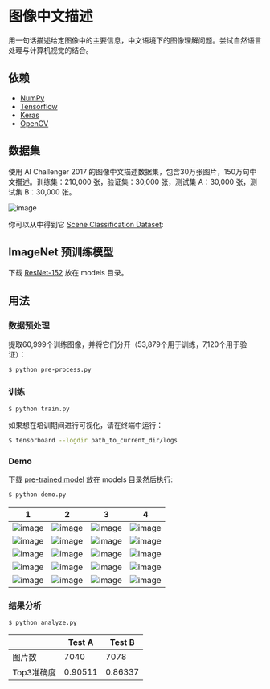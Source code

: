 # 图像中文描述

用一句话描述给定图像中的主要信息，中文语境下的图像理解问题。尝试自然语言处理与计算机视觉的结合。

## 依赖
- [NumPy](http://docs.scipy.org/doc/numpy-1.10.1/user/install.html)
- [Tensorflow](https://www.tensorflow.org/versions/r0.8/get_started/os_setup.html)
- [Keras](https://keras.io/#installation)
- [OpenCV](https://opencv-python-tutroals.readthedocs.io/en/latest/)

## 数据集

使用 AI Challenger 2017 的图像中文描述数据集，包含30万张图片，150万句中文描述。训练集：210,000 张，验证集：30,000 张，测试集 A：30,000 张，测试集 B：30,000 张。


 ![image](https://github.com/foamliu/Scene-Classification/raw/master/images/dataset.png)

你可以从中得到它 [Scene Classification Dataset](https://challenger.ai/datasets/scene):


## ImageNet 预训练模型

下载 [ResNet-152](https://drive.google.com/file/d/0Byy2AcGyEVxfeXExMzNNOHpEODg/view?usp=sharing) 放在 models 目录。

## 用法

### 数据预处理
提取60,999个训练图像，并将它们分开（53,879个用于训练，7,120个用于验证）：
```bash
$ python pre-process.py
```

### 训练
```bash
$ python train.py
```

如果想在培训期间进行可视化，请在终端中运行：
```bash
$ tensorboard --logdir path_to_current_dir/logs
```

### Demo
下载 [pre-trained model](https://github.com/foamliu/Scene-Classification/releases/download/v1.0/model.85-0.7657.hdf5) 放在 models 目录然后执行:

```bash
$ python demo.py
```

1 | 2 | 3 | 4 |
|---|---|---|---|
|![image](https://github.com/foamliu/Scene-Classification/raw/master/images/0_out.png)  | ![image](https://github.com/foamliu/Scene-Classification/raw/master/images/1_out.png) | ![image](https://github.com/foamliu/Scene-Classification/raw/master/images/2_out.png)| ![image](https://github.com/foamliu/Scene-Classification/raw/master/images/3_out.png) |
|![image](https://github.com/foamliu/Scene-Classification/raw/master/images/4_out.png)  | ![image](https://github.com/foamliu/Scene-Classification/raw/master/images/5_out.png) | ![image](https://github.com/foamliu/Scene-Classification/raw/master/images/6_out.png)| ![image](https://github.com/foamliu/Scene-Classification/raw/master/images/7_out.png) |
|![image](https://github.com/foamliu/Scene-Classification/raw/master/images/8_out.png)  | ![image](https://github.com/foamliu/Scene-Classification/raw/master/images/9_out.png) |![image](https://github.com/foamliu/Scene-Classification/raw/master/images/10_out.png) | ![image](https://github.com/foamliu/Scene-Classification/raw/master/images/11_out.png)|
|![image](https://github.com/foamliu/Scene-Classification/raw/master/images/12_out.png)  | ![image](https://github.com/foamliu/Scene-Classification/raw/master/images/13_out.png) |![image](https://github.com/foamliu/Scene-Classification/raw/master/images/14_out.png)| ![image](https://github.com/foamliu/Scene-Classification/raw/master/images/15_out.png)|
|![image](https://github.com/foamliu/Scene-Classification/raw/master/images/16_out.png) | ![image](https://github.com/foamliu/Scene-Classification/raw/master/images/17_out.png) | ![image](https://github.com/foamliu/Scene-Classification/raw/master/images/18_out.png) | ![image](https://github.com/foamliu/Scene-Classification/raw/master/images/19_out.png) |


### 结果分析

```bash
$ python analyze.py
```

| |Test A|Test B|
|---|---|---|
|图片数|7040|7078|
|Top3准确度|0.90511|0.86337|